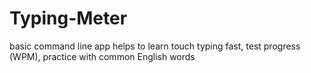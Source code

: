 # Typing-Meter
basic command line app helps to learn touch typing fast, test progress (WPM), practice with common English words
